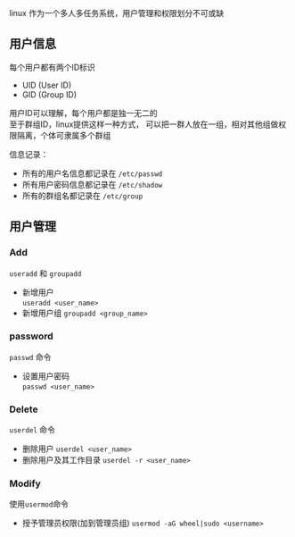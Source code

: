 linux 作为一个多人多任务系统，用户管理和权限划分不可或缺

## 用户信息
每个用户都有两个ID标识
- UID (User ID)
- GID (Group ID)

用户ID可以理解，每个用户都是独一无二的  
至于群组ID，linux提供这样一种方式，
可以把一群人放在一组，相对其他组做权限隔离，个体可隶属多个群组  

信息记录：
- 所有的用户名信息都记录在 `/etc/passwd`
- 所有用户密码信息都记录在 `/etc/shadow`
- 所有的群组名都记录在 `/etc/group`

## 用户管理

### Add
`useradd` 和 `groupadd`

- 新增用户  
    `useradd <user_name>`   
- 新增用户组
    `groupadd <group_name>`

### password
`passwd` 命令
- 设置用户密码  
    `passwd <user_name>`  

### Delete
`userdel` 命令
- 删除用户
    `userdel <user_name>`
- 删除用户及其工作目录
    `userdel -r <user_name>`

### Modify
使用`usermod`命令
- 授予管理员权限(加到管理员组)
    `usermod -aG wheel|sudo <username>`




